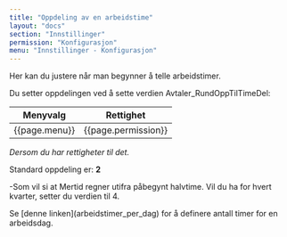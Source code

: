 ```yaml
---
title: "Oppdeling av en arbeidstime"
layout: "docs"
section: "Innstillinger"
permission: "Konfigurasjon"
menu: "Innstillinger - Konfigurasjon"
---
```


Her kan du justere når man begynner å telle arbeidstimer.

Du setter oppdelingen ved å sette verdien Avtaler_RundOppTilTimeDel:

| Menyvalg      | Rettighet           |
|---------------|---------------------|
| {{page.menu}} | {{page.permission}} |

*Dersom du har rettigheter til det.*

Standard oppdeling er: __2__

-Som vil si at Mertid regner utifra påbegynt halvtime.
Vil du ha for hvert kvarter, setter du verdien til 4.


<p class="note--warning" markdown="1">
Se [denne linken](arbeidstimer_per_dag) for å definere antall timer for en arbeidsdag.
</p>
